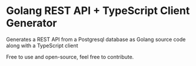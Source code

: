 # Golang REST API + TypeScript Client Generator
 Generates a REST API from a Postgresql database as Golang source code along with a TypeScript client

 Free to use and open-source, feel free to contribute.

